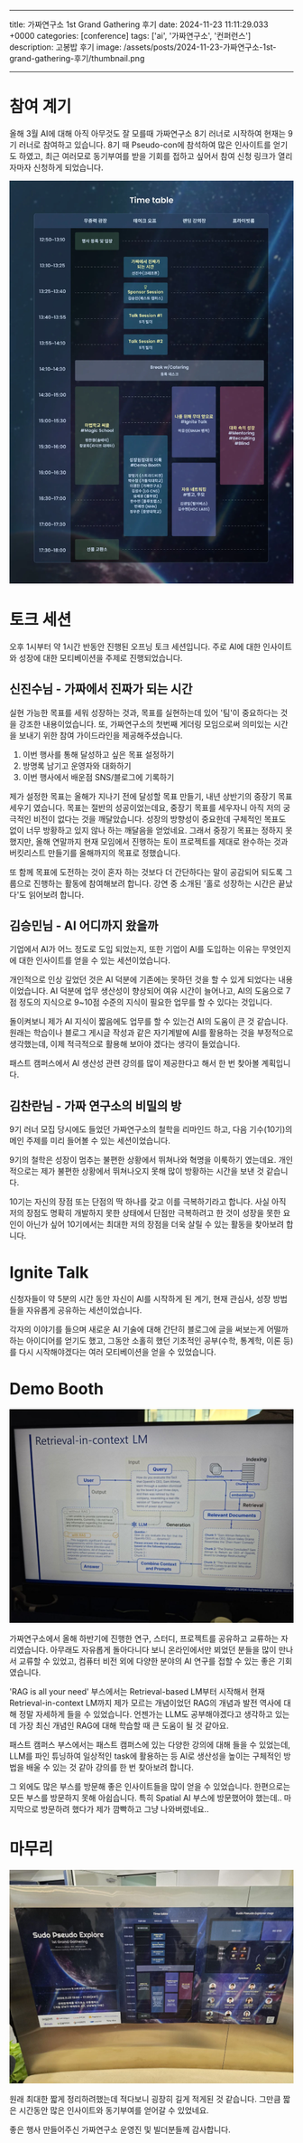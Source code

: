 

---
title: 가짜연구소 1st Grand Gathering 후기
date: 2024-11-23 11:11:29.033 +0000
categories: [conference]
tags: ['ai', '가짜연구소', '컨퍼런스']
description: 고봉밥 후기
image: /assets/posts/2024-11-23-가짜연구소-1st-grand-gathering-후기/thumbnail.png

---

# 참여 계기

올해 3월 AI에 대해 아직 아무것도 잘 모를때 가짜연구소 8기 러너로 시작하여 현재는 9기 러너로 참여하고 있습니다. 8기 때 Pseudo-con에 참석하여 많은 인사이트를 얻기도 하였고, 최근 여러모로 동기부여를 받을 기회를 접하고 싶어서 참여 신청 링크가 열리자마자 신청하게 되었습니다.

![](/assets/posts/2024-11-23-가짜연구소-1st-grand-gathering-후기/img0.png)

# 토크 세션
오후 1시부터 약 1시간 반동안 진행된 오프닝 토크 세션입니다. 주로 AI에 대한 인사이트와 성장에 대한 모티베이션을 주제로 진행되었습니다.
## 신진수님 - 가짜에서 진짜가 되는 시간

실현 가능한 목표를 세워 성장하는 것과, 목표를 실현하는데 있어 '팀'이 중요하다는 것을 강조한 내용이었습니다.
또, 가짜연구소의 첫번째 게더링 모임으로써 의미있는 시간을 보내기 위한 참여 가이드라인을 제공해주셨습니다.

1. 이번 행사를 통해 달성하고 싶은 목표 설정하기
2. 방명록 남기고 운영자와 대화하기
3. 이번 행사에서 배운점 SNS/블로그에 기록하기

제가 설정한 목표는 올해가 지나기 전에 달성할 목표 만들기, 내년 상반기의 중장기 목표 세우기 였습니다.
목표는 절반의 성공이었는데요, 중장기 목표를 세우자니 아직 저의 궁극적인 비전이 없다는 것을 깨달았습니다. 성장의 방향성이 중요한데 구체적인 목표도 없이 너무 방황하고 있지 않나 하는 깨달음을 얻었네요.
그래서 중장기 목표는 정하지 못했지만, 올해 연말까지 현재 모임에서 진행하는 토이 프로젝트를 제대로 완수하는 것과 버킷리스트 만들기를 올해까지의 목표로 정했습니다.

또 함께 목표에 도전하는 것이 혼자 하는 것보다 더 간단하다는 말이 공감되어 되도록 그룹으로 진행하는 활동에 참여해보려 합니다.
강연 중 소개된 '홀로 성장하는 시간은 끝났다'도 읽어보려 합니다.
## 김승민님 - AI 어디까지 왔을까

기업에서 AI가 어느 정도로 도입 되었는지, 또한 기업이 AI를 도입하는 이유는 무엇인지에 대한 인사이트를 얻을 수 있는 세션이었습니다.

개인적으로 인상 깊었던 것은 AI 덕분에 기존에는 못하던 것을 할 수 있게 되었다는 내용이었습니다. AI 덕분에 업무 생산성이 향상되어 여유 시간이 늘어나고, AI의 도움으로 7점 정도의 지식으로 9~10점 수준의 지식이 필요한 업무를 할 수 있다는 것입니다.

돌이켜보니 제가 AI 지식이 짧음에도 업무를 할 수 있는건 AI의 도움이 큰 것 같습니다. 원래는 학습이나 블로그 게시글 작성과 같은 자기계발에 AI를 활용하는 것을 부정적으로 생각했는데, 이제 적극적으로 활용해 보아야 겠다는 생각이 들었습니다.

패스트 캠퍼스에서 AI 생산성 관련 강의를 많이 제공한다고 해서 한 번 찾아볼 계획입니다.
## 김찬란님 - 가짜 연구소의 비밀의 방
9기 러너 모집 당시에도 들었던 가짜연구소의 철학을 리마인드 하고, 다음 기수(10기)의 메인 주제를 미리 들어볼 수 있는 세션이었습니다.

9기의 철학은 성장이 멈추는 불편한 상황에서 뛰쳐나와 혁명을 이룩하기 였는데요. 개인적으로는 제가 불편한 상황에서 뛰쳐나오지 못해 많이 방황하는 시간을 보낸 것 같습니다.

10기는 자신의 장점 또는 단점의 딱 하나를 갖고 이를 극복하기라고 합니다. 사실 아직 저의 장점도 명확히 개발하지 못한 상태에서 단점만 극복하려고 한 것이 성장을 못한 요인이 아닌가 싶어 10기에서는 최대한 저의 장점을 더욱 살릴 수 있는 활동을 찾아보려 합니다.

# Ignite Talk
신청자들이 약 5분의 시간 동안 자신이 AI를 시작하게 된 계기, 현재 관심사, 성장 방법들을 자유롭게 공유하는 세션이었습니다.

각자의 이야기를 들으며 새로운 AI 기술에 대해 간단히 블로그에 글을 써보는게 어떨까 하는 아이디어를 얻기도 했고, 그동안 소홀히 했던 기초적인 공부(수학, 통계학, 이론 등)를 다시 시작해야겠다는 여러 모티베이션을 얻을 수 있었습니다.

# Demo Booth

![](/assets/posts/2024-11-23-가짜연구소-1st-grand-gathering-후기/img1.png)


가짜연구소에서 올해 하반기에 진행한 연구, 스터디, 프로젝트를 공유하고 교류하는 자리였습니다. 아무래도 자유롭게 돌아다니다 보니 온라인에서만 뵈었던 분들을 많이 만나서 교류할 수 있었고, 컴퓨터 비전 외에 다양한 분야의 AI 연구를 접할 수 있는 좋은 기회였습니다.

'RAG is all your need' 부스에서는 Retrieval-based LM부터 시작해서 현재 Retrieval-in-context LM까지 제가 모르는 개념이었던 RAG의 개념과 발전 역사에 대해 정말 자세하게 들을 수 있었습니다.
언젠가는 LLM도 공부해야겠다고 생각하고 있는데 가장 최신 개념인 RAG에 대해 학습할 때 큰 도움이 될 것 같아요.

패스트 캠퍼스 부스에서는 패스트 캠퍼스에 있는 다양한 강의에 대해 들을 수 있었는데, LLM를 파인 튜닝하여 일상적인 task에 활용하는 등 AI로 생산성을 높이는 구체적인 방법을 배울 수 있는 것 같아 강의를 한 번 찾아보려 합니다.

그 외에도 많은 부스를 방문해 좋은 인사이트들을 많이 얻을 수 있었습니다. 한편으로는 모든 부스를 방문하지 못해 아쉽습니다. 특히 Spatial AI 부스에 방문했어야 했는데.. 마지막으로 방문하려 했다가 제가 깜빡하고 그냥 나와버렸네요..

# 마무리

![](/assets/posts/2024-11-23-가짜연구소-1st-grand-gathering-후기/img2.png)

원래 최대한 짧게 정리하려했는데 적다보니 굉장히 길게 적게된 것 같습니다.
그만큼 짧은 시간동안 많은 인사이트와 동기부여를 얻어갈 수 있었네요. 

좋은 행사 만들어주신 가짜연구소 운영진 및 빌더분들께 감사합니다.

        